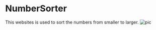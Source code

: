 # NumberSorter
This websites is used to sort the numbers from smaller to larger.
![pic](https://github.com/Shravancplus/NumberSorter/assets/131352261/b3ddb251-1c01-4e6b-a8c0-480829519493)
